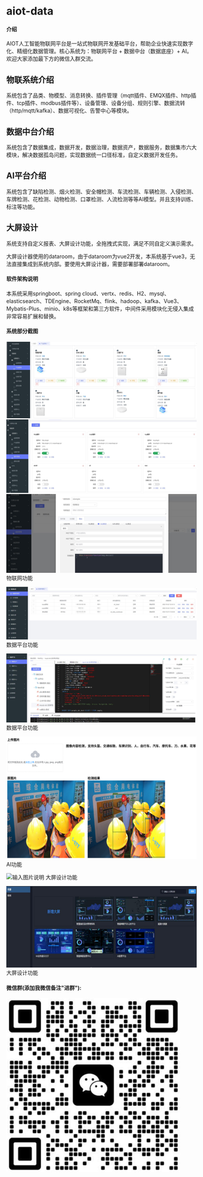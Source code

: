 # aiot-data

#### 介绍
AIOT人工智能物联网平台是一站式物联网开发基础平台，帮助企业快速实现数字化、精细化数据管理。核心系统为：物联网平台 + 数据中台（数据底座）+ AI。
欢迎大家添加最下方的微信入群交流。

## 物联系统介绍
  系统包含了品类、物模型、消息转换、插件管理（mqtt插件、EMQX插件、http插件、tcp插件、modbus插件等）、设备管理、设备分组、规则引擎、数据流转（http/mqtt/kafka）、数据可视化、告警中心等模块。

## 数据中台介绍
  系统包含了数据集成，数据开发，数据治理，数据资产，数据服务，数据集市六大模块，解决数据孤岛问题，实现数据统一口径标准，自定义数据开发任务。

## AI平台介绍
  系统包含了缺陷检测、烟火检测、安全帽检测、车流检测、车辆检测、入侵检测、车牌检测、花检测、动物检测、口罩检测、人流检测等等AI模型。并且支持训练、标注等功能。

## 大屏设计
系统支持自定义报表、大屏设计功能，全拖拽式实现，满足不同自定义演示需求。

大屏设计器使用的dataroom，由于dataroom为vue2开发，本系统基于vue3，无法直接集成到系统内部。要使用大屏设计器，需要部署部署dataroom。


#### 软件架构说明
  本系统采用springboot、spring cloud、vertx、redis、H2、mysql、elasticsearch、TDEngine、RocketMq、flink、hadoop、kafka、Vue3、Mybatis-Plus、minio、k8s等框架和第三方软件，中间件采用模块化无侵入集成非常容易扩展和替换。


#### 系统部分截图
![输入图片说明](images/iot1.jpg)
![输入图片说明](images/iot2.jpg)
![输入图片说明](images/iot3.jpg)
  物联网功能

![输入图片说明](images/data1.jpg)
  数据平台功能

![输入图片说明](images/data2.jpg)
  数据平台功能

![输入图片说明](images/AI1.jpg)
  AI功能

![输入图片说明](images/screen1.jpg)
  大屏设计功能

![输入图片说明](images/screen2.jpg)
  大屏设计功能



#### 微信群(添加我微信备注"进群"):
![输入图片说明](images/webchat.png)
